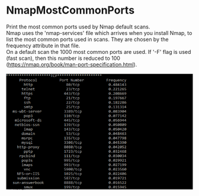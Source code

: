 # NmapMostCommonPorts
Print the most common ports used by Nmap default scans.\
Nmap uses the 'nmap-services' file which arrives when you install Nmap, to list the most common ports used in scans. They are chosen by the frequency attribute in that file.\
On a default scan the 1000 most common ports are used. If '-F' flag is used (fast scan), then this number is reduced to 100 (https://nmap.org/book/man-port-specification.html).
\
\
![alt text](https://raw.githubusercontent.com/agentzex/NmapMostCommonPorts/main/Capture.PNG)
